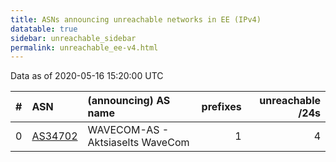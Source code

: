 ```yaml
---
title: ASNs announcing unreachable networks in EE (IPv4)
datatable: true
sidebar: unreachable_sidebar
permalink: unreachable_ee-v4.html
---
```


Data as of 2020-05-16 15:20:00 UTC


<div class="datatable-begin"></div>

|   # | ASN                                    | (announcing) AS name             |   prefixes |   unreachable /24s |
|----:|:---------------------------------------|:---------------------------------|-----------:|-------------------:|
|   0 | [AS34702](unreachable_AS34702-v4.html) | WAVECOM-AS - Aktsiaselts WaveCom |          1 |                  4 |

<div class="datatable-end"></div>